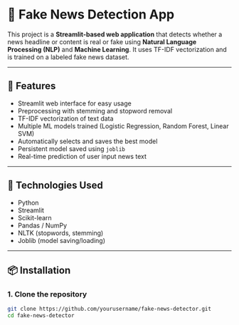 # 📰 Fake News Detection App

This project is a **Streamlit-based web application** that detects whether a news headline or content is real or fake using **Natural Language Processing (NLP)** and **Machine Learning**. It uses TF-IDF vectorization and is trained on a labeled fake news dataset.

---

## 🚀 Features

- Streamlit web interface for easy usage
- Preprocessing with stemming and stopword removal
- TF-IDF vectorization of text data
- Multiple ML models trained (Logistic Regression, Random Forest, Linear SVM)
- Automatically selects and saves the best model
- Persistent model saved using `joblib`
- Real-time prediction of user input news text

---

## 🧠 Technologies Used

- Python
- Streamlit
- Scikit-learn
- Pandas / NumPy
- NLTK (stopwords, stemming)
- Joblib (model saving/loading)

---

## 📦 Installation

### 1. Clone the repository
```bash
git clone https://github.com/yourusername/fake-news-detector.git
cd fake-news-detector
